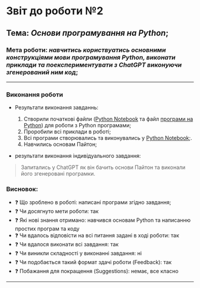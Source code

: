 # Звіт до роботи №2
## Тема: _Основи програмування на Python_;
### Мета роботи: _навчитись користвуатись основними конструкціями мови програмування Python, виконати приклади та поекспериментувати з ChatGPT виконуючи згенерований ним код_;
---
### Виконання роботи
- Результати виконання завданнь:
    1. Створили початкові файли ([Python Notebook](nb.ipynb) та файл [програми на Python](main.py)) для роботи з Python програмами;
    1. Проробили всі приклади в роботі;
    1. Всі програми створювались та виконувались у [Python Notebook](nb.ipynb);.
    1. Навчились основам Пайтон;

- результати виконання індивідуального завдання:
> Запитались у ChatGPT як він бачить основи Пайтон та виконали його згенеровані програмки.

### Висновок: 
- :question: Що зроблено в роботі: написані програми згідно завдання; 
- :question: Чи досягнуто мети роботи: так 
- :question: Які нові знання отримано: навчився основам Python та написанню простих програм та коду
- :question: Чи вдалось відповісти на всі питання задані в ході роботи: так 
- :question: Чи вдалося виконати всі завдання: так
- :question: Чи виникли складності у виконанні завдання: ні
- :question: Чи подобається такий формат здачі роботи (Feedback): так 
- :question: Побажання для покращення (Suggestions): немає, все класно 
---
